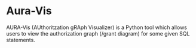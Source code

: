 # Aura-Vis
AURA-Vis (AUthoritzation gRAph Visualizer) is a Python tool which allows users to view the authorization graph (/grant diagram) for some given SQL statements.
